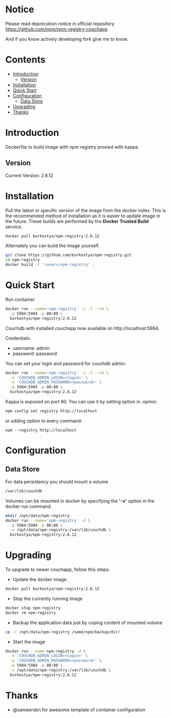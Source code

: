 # Notice

Please read deprecation notice in official repository https://github.com/npm/npm-registry-couchapp

And if you know actively developing fork give me to know.

# Contents
- [Introduction](#introduction)
    - [Version](#version)
- [Installation](#installation)
- [Quick Start](#quick-start)
- [Configuration](#configuration)
    - [Data Store](#data-store)
- [Upgrading](#upgrading)
- [Thanks](#thanks)

# Introduction
Dockerfile to build image with npm registry proxied with kappa.

## Version
Current Version: 2.6.12

# Installation

Pull the latest or specific version of the image from the docker index.
This is the recommended method of installation as it is easier to update image
in the future.
These builds are performed by the **Docker Trusted Build** service.

```bash
docker pull burkostya/npm-registry:2.6.12
```

Alternately you can build the image yourself.

```bash
git clone https://github.com/burkostya/npm-registry.git
cd npm-registry
docker build -t '<user>/npm-registry' .
```

# Quick Start
Run container

```bash
docker run --name='npm-registry' -i -t --rm \
  -p 5984:5984 -p 80:80 \
  burkostya/npm-registry:2.6.12
```

Couchdb with installed couchapp now available on http://localhost:5984.

Credentials:

* username: admin
* password: password

You can set your login and password for couchdb admin:

```bash
docker run --name='npm-registry' -i -t --rm \
  -e 'COUCHDB_ADMIN_LOGIN=<login>' \
  -e 'COUCHDB_ADMIN_PASSWORD=<password>' \
  -p 5984:5984 -p 80:80 \
  burkostya/npm-registry:2.6.12
```

Kappa is exposed on port 80. You can use it by setting option in .npmrc:

```bash
npm config set registry http://localhost
```

or adding option to every command:

```
npm --registry http://localhost
```

# Configuration

## Data Store
For data persistency you should mount a volume

```bash
/var/lib/couchdb
```

Volumes can be mounted in docker by specifying the **'-v'**
option in the docker run command.

```bash
mkdir /opt/data/npm-registry
docker run --name='npm-registry' -d \
  -p 5984:5984 -p 80:80 \
  -v /opt/data/npm-registry:/var/lib/couchdb \
  burkostya/npm-registry:2.6.12

```

# Upgrading

To upgrade to newer couchapp, follow this steps:

- Update the docker image.

```bash
docker pull burkostya/npm-registry:2.6.12
```

- Stop the currently running image

```bash
docker stop npm-registry
docker rm npm-registry
```

- Backup the application data just by coping content of mounted volume

```bash
cp -r /opt/data/npm-registry /some/npm/backup/dir/
```

- Start the image

```bash
docker run --name npm-registry -d \
  -e 'COUCHDB_ADMIN_LOGIN=<login>' \
  -e 'COUCHDB_ADMIN_PASSWORD=<password>' \
  -p 5984:5984 -p 80:80 \
  -v /opt/data/npm-registry:/var/lib/couchdb \
  burkostya/npm-registry:2.6.12
```

# Thanks

* @sameersbn for awesome template of container configuration

